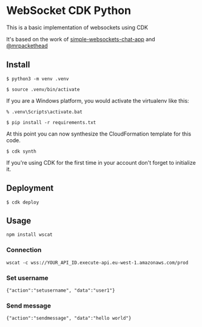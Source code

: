 
# WebSocket CDK Python

This is a basic implementation of websockets using CDK

It's based on the work of [simple-websockets-chat-app](https://github.com/aws-samples/simple-websockets-chat-app) and [@mrpackethead](https://github.com/mrpackethead)

## Install

```
$ python3 -m venv .venv
```

```
$ source .venv/bin/activate
```

If you are a Windows platform, you would activate the virtualenv like this:

```
% .venv\Scripts\activate.bat
```

```
$ pip install -r requirements.txt
```

At this point you can now synthesize the CloudFormation template for this code.

```
$ cdk synth
```

If you're using CDK for the first time in your account don't forget to initialize it.

## Deployment

```
$ cdk deploy
```

## Usage

```
npm install wscat
```

### Connection

```
wscat -c wss://YOUR_API_ID.execute-api.eu-west-1.amazonaws.com/prod
```

### Set username

```
{"action":"setusername", "data":"user1"}
```

### Send message
```
{"action":"sendmessage", "data":"hello world"}
```
